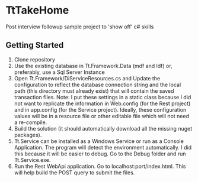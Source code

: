 TtTakeHome
==========

Post interview followup sample project to 'show off' c# skills

Getting Started
---------------

1. Clone repository
2. Use the existing database in Tt.Framework.Data (mdf and ldf) or, preferably, use a Sql Server Instance
3. Open Tt.Framework/DiServiceResources.cs and Update the configuration to reflect the database connection string and the local path (this directory must already exist) that will contain the saved transaction files. Note: I put these settings in a static class because I did not want to replicate the information in Web.config (for the Rest project) and in app.config (for the Service project). Ideally, these configuration values will be in a resource file or other editable file which will not need a re-compile.
4. Build the solution (it should automatically download all the missing nuget packages).
5. Tt.Service can be installed as a Windows Service or run as a Console Application. The program will detect the environment automatically. I did this because it will be easier to debug. Go to the Debug folder and run Tt.Service.exe.
6. Run the Rest WebApi application. Go to localhost:port/index.html. This will help build the POST query to submit the files.
